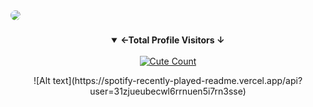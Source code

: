 <!--
<h2 align="center">
  Welcome to !
  <img src="https://media.giphy.com/media/hvRJCLFzcasrR4ia7z/giphy.gif" width="28">
</h2> -->
<img align="center" src="https://i.pinimg.com/originals/97/41/f0/9741f0c6151635b29300e6f7656e1644.gif" style="border-radius: 10px;"/>

<!-- Intro  -->
<h3 align="center">
<!--         <samp>&gt; Hey There!, I am
                <b><a target="_blank" href="https://nabildzr.xyz">Nabildzr</a></b>
        </samp> -->
</h3>

<p align="center"> 
<!--   <samp>
    <a href="https://www.google.com/search?q=nabildzr">「 Google Me 」</a>
    <br>
    「 I'm <b>Indonesian</b> 」
    <br>
    <br>
  </samp> -->
</p>


<details open align="center">
<summary><b>←Total Profile Visitors ↓</b></summary>
<br>
<a href="https://www.instagram.com/nabildzr"><img alt="Cute Count" src="https://count.getloli.com/get/@Nabildzr?theme=rule34"/></a>
</details>
</div>

<p align="center">
![Alt text](https://spotify-recently-played-readme.vercel.app/api?user=31zjueubecwl6rrnuen5i7rn3sse)
</p>

<p align="center">
<!--  <a href="https://nabildzr.xyz" target="blank">
  <img src="https://img.shields.io/badge/Website-DC143C?style=for-the-badge&logo=medium&logoColor=white" alt="nabildzr" />
 </a> -->
<!--  <a href="https://linkedin.com/in/nabildzr_" target="_blank">
  <img src="https://img.shields.io/badge/LinkedIn-0077B5?style=for-the-badge&logo=linkedin&logoColor=white" alt="nabildzr"/>
 </a> -->
<!--  <a href="https://dev.to/nabildzr" target="_blank">
  <img src="https://img.shields.io/badge/dev.to-0A0A0A?style=for-the-badge&logo=dev.to&logoColor=white" alt="nabildzr" />
 </a> -->
<!--  <a href="https://twitter.com/nabildzr" target="_blank">
  <img src="https://img.shields.io/badge/Twitter-1DA1F2?style=for-the-badge&logo=twitter&logoColor=white" alt="nabildzr"/>
 </a>
 <a href="https://instagram.com/nabildzr" target="_blank">
  <img src="https://img.shields.io/badge/Instagram-fe4164?style=for-the-badge&logo=instagram&logoColor=white" alt="nabildzr" />
 </a> 
 <a href="https://facebook.com/nabildzr" target="_blank">
  <img src="https://img.shields.io/badge/Facebook-20BEFF?&style=for-the-badge&logo=facebook&logoColor=white" alt="nabildzr"  />
  </a> 
</p>
<br /> -->



<!-- ![Javascript](https://img.shields.io/badge/Javascript-F0DB4F?style=for-the-badge&labelColor=black&logo=javascript&logoColor=F0DB4F)
![React](https://img.shields.io/badge/-React-61DBFB?style=for-the-badge&labelColor=black&logo=react&logoColor=61DBFB)
![Next.js](https://img.shields.io/badge/next.js-000000?style=for-the-badge&logo=nextdotjs&logoColor=white)
![Nodejs](https://img.shields.io/badge/Nodejs-3C873A?style=for-the-badge&labelColor=black&logo=node.js&logoColor=3C873A)
![Express.js](https://img.shields.io/badge/Express.js-000000?style=for-the-badge&logo=express&logoColor=white)
![HTML](https://img.shields.io/badge/HTML5-E34F26?style=for-the-badge&logo=html5&logoColor=white)
![CSS3](https://img.shields.io/badge/CSS3-1572B6?style=for-the-badge&logo=css3&logoColor=white)

![Tailwind](https://img.shields.io/badge/Tailwind_CSS-092749?style=for-the-badge&logo=tailwindcss&logoColor=06B6D4&labelColor=000000)
![Bootstrap](https://img.shields.io/badge/Bootstrap-563D7C?style=for-the-badge&logo=bootstrap&logoColor=white)
![Markdown](https://img.shields.io/badge/Markdown-000000?style=for-the-badge&logo=markdown&logoColor=white)

![VSCode](https://img.shields.io/badge/Visual_Studio-0078d7?style=for-the-badge&logo=visual%20studio&logoColor=white)
![Git](https://img.shields.io/badge/Git-F05032?style=for-the-badge&logo=git&logoColor=white) -->

<br/>
<!--
<hr/>
<br/>
none

 <p align="center">
  <a href="https://github.com/nabildzr">
    <img src="https://github-readme-streak-stats.herokuapp.com/?user=alsiam&theme=radical&border=7F3FBF&background=0D1117" alt="Nabildzr's GitHub streak"/>
  </a>
</p> -->

<!-- <p align="center">
  <a href="https://github.com/nabildzr">
    <img src="https://github-profile-summary-cards.vercel.app/api/cards/profile-details?username=nabildzr&theme=radical" alt="Nabildzr GitHub Contribution"/>
  </a>
</p>

<a> 
    <a href="https://github.com/nabildzr"><img alt="Nabildzr Github Stats" src="https://denvercoder1-github-readme-stats.vercel.app/api?username=nabildzr&show_icons=true&count_private=true&theme=react&border_color=7F3FBF&bg_color=0D1117&title_color=F85D7F&icon_color=F8D866" height="192px" width="49.5%"/></a>
  <a href="https://github.com/nabildzr"><img alt="Nabildzr Top Languages" src="https://denvercoder1-github-readme-stats.vercel.app/api/top-langs/?username=nabildzr&langs_count=8&layout=compact&theme=react&border_color=7F3FBF&bg_color=0D1117&title_color=F85D7F&icon_color=F8D866" height="192px" width="49.5%"/></a> -->
  <br/>
</a>
